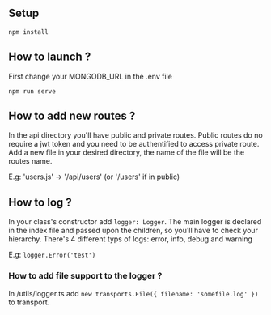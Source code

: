 ## Setup
```shell
npm install
```

## How to launch ?
First change your MONGODB_URL in the .env file
```shell
npm run serve
```

## How to add new routes ?
In the api directory you'll have public and private routes. Public routes do no require a jwt token and you need to be authentified to access private route.
Add a new file in your desired directory, the name of the file will be the routes name.

E.g: 'users.js' -> '/api/users' (or '/users' if in public)

## How to log ?
In your class's constructor add `logger: Logger`. The main logger is declared in the index file and passed upon the children, so you'll have to check your hierarchy.
There's 4 different typs of logs: error, info, debug and warning

E.g: `logger.Error('test')`

### How to add file support to the logger ?
In /utils/logger.ts add `new transports.File({ filename: 'somefile.log' })` to transport.
